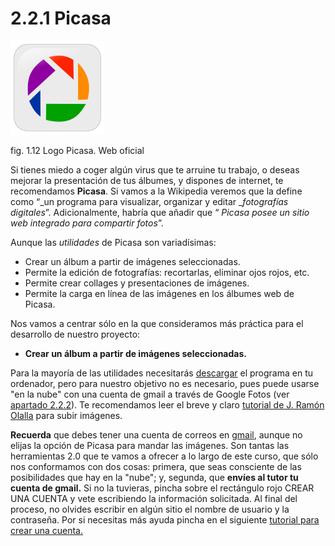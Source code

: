 # 2.2.1 Picasa


![logo picasa](img/Picasa.svg.png "picasa")


fig. 1.12 Logo Picasa. Web oficial

Si tienes miedo a coger algún virus que te arruine tu trabajo, o deseas mejorar la presentación de tus álbumes, y dispones de internet, te recomendamos **Picasa**. Si vamos a la Wikipedia veremos que la define como “_un programa para visualizar, organizar y editar __fotografías digitales_”. Adicionalmente, habría que añadir que “ _Picasa posee un sitio web integrado para compartir fotos_”.

Aunque las _utilidades_ de Picasa son variadísimas:

*   Crear un álbum a partir de imágenes seleccionadas.
*   Permite la edición de fotografías: recortarlas, eliminar ojos rojos, etc.
*   Permite crear collages y presentaciones de imágenes.
*   Permite la carga en línea de las imágenes en los álbumes web de Picasa.

Nos vamos a centrar sólo en la que consideramos más práctica para el desarrollo de nuestro proyecto:

*   **Crear un álbum a partir de imágenes seleccionadas.**

Para la mayoría de las utilidades necesitarás [descargar](https://support.google.com/picasa/answer/106563?hl=es "descargar picasa") el programa en tu ordenador, pero para nuestro objetivo no es necesario, pues puede usarse "en la nube" con una cuenta de gmail a través de Google Fotos (ver [apartado 2.2.2](222_google_fotos.html "Google fotos")). Te recomendamos leer el breve y claro [tutorial de J. Ramón Olalla](http://www.catedu.es/facilytic/2013/10/17/picasa/ "Tutorial sobre Picasa. J.Ramón Olalla") para subir imágenes.

**Recuerda** que debes tener una cuenta de correos en [gmail](http://www.gmail.com "cuenta gmail"), aunque no elijas la opción de Picasa para mandar las imágenes. Son tantas las herramientas 2.0 que te vamos a ofrecer a lo largo de este curso, que sólo nos conformamos con dos cosas: primera, que seas consciente de las posibilidades que hay en la "nube"; y, segunda, que **envíes al tutor tu cuenta de gmail.** Si no la tuvieras, pincha sobre el rectángulo rojo CREAR UNA CUENTA y vete escribiendo la información solicitada. Al final del proceso, no olvides escribir en algún sitio el nombre de usuario y la contraseña. Por si necesitas más ayuda pincha en el siguiente [tutorial para crear una cuenta.](http://www.catedu.es/facilytic/2013/10/09/crea-una-cuenta-de-gmail/ "Tutorial para crear una cuenta en gmail. ARgentina Trabaja")

